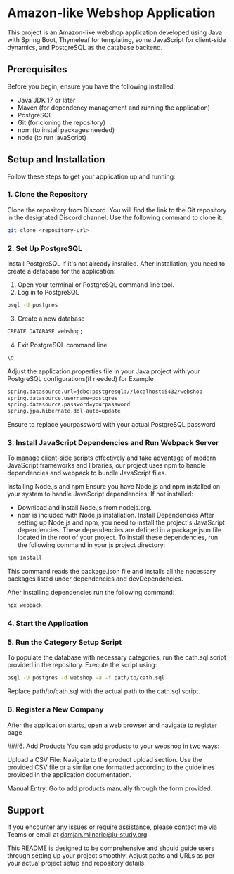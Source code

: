 # Amazon-like Webshop Application

This project is an Amazon-like webshop application developed using Java with Spring Boot, Thymeleaf for templating, some JavaScript for client-side dynamics, and PostgreSQL as the database backend.

## Prerequisites

Before you begin, ensure you have the following installed:
- Java JDK 17 or later
- Maven (for dependency management and running the application)
- PostgreSQL
- Git (for cloning the repository)
- npm (to install packages needed)
- node (to run javaScript)

## Setup and Installation

Follow these steps to get your application up and running:

### 1. Clone the Repository

Clone the repository from Discord. You will find the link to the Git repository in the designated Discord channel. Use the following command to clone it:

```bash
git clone <repository-url>
```

### 2. Set Up PostgreSQL
Install PostgreSQL if it's not already installed. After installation, you need to create a database for the application:
  1. Open your terminal or PostgreSQL command line tool.
  2. Log in to PostgreSQL
  ```bash
  psql -U postgres
  ```
  3. Create a new database
  ```bash
CREATE DATABASE webshop;
  ```
  4. Exit PostgreSQL command line
  ```bash
  \q
  ```
Adjust the application.properties file in your Java project with your PostgreSQL configurations(if needed) for Example

  ```bash
spring.datasource.url=jdbc:postgresql://localhost:5432/webshop
spring.datasource.username=postgres
spring.datasource.password=yourpassword
spring.jpa.hibernate.ddl-auto=update

  ```
Ensure to replace yourpassword with your actual PostgreSQL password
### 3. Install JavaScript Dependencies and Run Webpack Server
To manage client-side scripts effectively and take advantage of modern JavaScript frameworks and libraries, our project uses npm to handle dependencies and webpack to bundle JavaScript files.

Installing Node.js and npm
Ensure you have Node.js and npm installed on your system to handle JavaScript dependencies. If not installed:

- Download and install Node.js from nodejs.org.
- npm is included with Node.js installation.
Install Dependencies
After setting up Node.js and npm, you need to install the project's JavaScript dependencies. These dependencies are defined in a package.json file located in the root of your project. To install these dependencies, run the following command in your js project directory:

```bash
npm install
```
This command reads the package.json file and installs all the necessary packages listed under dependencies and devDependencies.

After installing dependencies run the following command: 
```bash
npx webpack
```


### 4. Start the Application

### 5. Run the Category Setup Script
To populate the database with necessary categories, run the cath.sql script provided in the repository. Execute the script using:
```bash
psql -U postgres -d webshop -a -f path/to/cath.sql
```
Replace path/to/cath.sql with the actual path to the cath.sql script.

### 6. Register a New Company
After the application starts, open a web browser and navigate to register page

###6. Add Products
You can add products to your webshop in two ways:

Upload a CSV File: Navigate to the product upload section. Use the provided CSV file or a similar one formatted according to the guidelines provided in the application documentation.

Manual Entry: Go to add products manually through the form provided.

## Support
If you encounter any issues or require assistance, please contact me via Teams or  email at damjan.mlinaric@iu-study.org 



This README is designed to be comprehensive and should guide users through setting up your project smoothly. Adjust paths and URLs as per your actual project setup and repository details.
